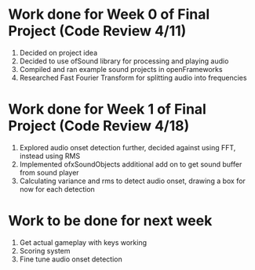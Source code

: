 # Work done for Week 0 of Final Project (Code Review 4/11)
1. Decided on project idea
2. Decided to use ofSound library for processing and playing audio
3. Compiled and ran example sound projects in openFrameworks
4. Researched Fast Fourier Transform for splitting audio into frequencies

# Work done for Week 1 of Final Project (Code Review 4/18)
1. Explored audio onset detection further, decided against using FFT, instead using RMS
2. Implemented ofxSoundObjects additional add on to get sound buffer from sound player
3. Calculating variance and rms to detect audio onset, drawing a box for now for each detection

# Work to be done for next week
1. Get actual gameplay with keys working
2. Scoring system
3. Fine tune audio onset detection
